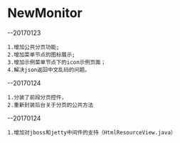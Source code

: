 # NewMonitor

--20170123

    1.增加公共分页功能;
    2.增加菜单节点的图标展示;
    3.增加示例菜单节点下的icon示例页面；
    4.解决json返回中文乱码的问题。

--20170124

    1.分装了前段分页控件，
    2.重新封装后台关于分页的公共方法
    
--20170124
    
    1.增加对jboss和jetty中间件的支持（HtmlResourceView.java）
